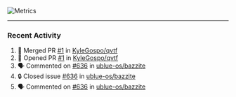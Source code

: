 ![Metrics](https://metrics.lecoq.io/KyleGospo?template=classic&base=header%2C%20activity%2C%20community%2C%20repositories%2C%20metadata&base.indepth=false&base.hireable=false&base.skip=false&config.timezone=America%2FLos_Angeles)

---
### Recent Activity
<!--START_SECTION:activity-->
1. 🎉 Merged PR [#1](https://github.com/KyleGospo/qvtf/pull/1) in [KyleGospo/qvtf](https://github.com/KyleGospo/qvtf)
2. 💪 Opened PR [#1](https://github.com/KyleGospo/qvtf/pull/1) in [KyleGospo/qvtf](https://github.com/KyleGospo/qvtf)
3. 🗣 Commented on [#636](https://github.com/ublue-os/bazzite/issues/636#issuecomment-1872591582) in [ublue-os/bazzite](https://github.com/ublue-os/bazzite)
4. 🔒 Closed issue [#636](https://github.com/ublue-os/bazzite/issues/636) in [ublue-os/bazzite](https://github.com/ublue-os/bazzite)
5. 🗣 Commented on [#636](https://github.com/ublue-os/bazzite/issues/636#issuecomment-1872590809) in [ublue-os/bazzite](https://github.com/ublue-os/bazzite)
<!--END_SECTION:activity-->
